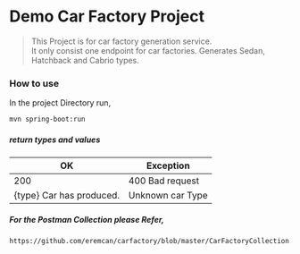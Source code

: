 # Demo Car Factory Project

> This Project is for car factory generation service.  \
> It only consist one endpoint for car factories. Generates Sedan, Hatchback and Cabrio types.

### How to use
In the project Directory run,
```bash
mvn spring-boot:run
```
##### return types and values

OK  | Exception
------------- | -------------
200  | 400 Bad request
{type} Car has produced.  | Unknown car Type


##### For the Postman Collection please Refer,
```
https://github.com/eremcan/carfactory/blob/master/CarFactoryCollection.postman_collection.json```